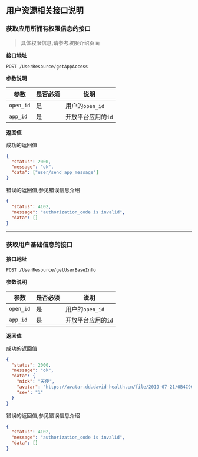 ## 用户资源相关接口说明

### 获取应用所拥有权限信息的接口

> 具体权限信息,请参考权限介绍页面

**接口地址**

`POST /UserResource/getAppAccess`

**参数说明**

| 参数      | 是否必须 | 说明               |
| --------- | -------- | ------------------ |
| `open_id` | 是       | 用户的`open_id`    |
| `app_id`  | 是       | 开放平台应用的`id` |

**返回值**

成功的返回值

```json
{
  "status": 2000,
  "message": "ok",
  "data": ["user/send_app_message"]
}
```

错误的返回值,参见错误信息介绍

```json
{
  "status": 4102,
  "message": "authorization_code is invalid",
  "data": []
}
```

---

### 获取用户基础信息的接口

**接口地址**

`POST /UserResource/getUserBaseInfo`

**参数说明**

| 参数      | 是否必须 | 说明               |
| --------- | -------- | ------------------ |
| `open_id` | 是       | 用户的`open_id`    |
| `app_id`  | 是       | 开放平台应用的`id` |

**返回值**

成功的返回值

```json
{
  "status": 2000,
  "message": "ok",
  "data": {
    "nick": "天使",
    "avatar": "https://avatar.dd.david-health.cn/file/2019-07-21/0B4C96B3-DD62-47F9-B9BF-080CAF090DBA.jpeg",
    "sex": "1"
  }
}
```

错误的返回值,参见错误信息介绍

```json
{
  "status": 4102,
  "message": "authorization_code is invalid",
  "data": []
}
```
